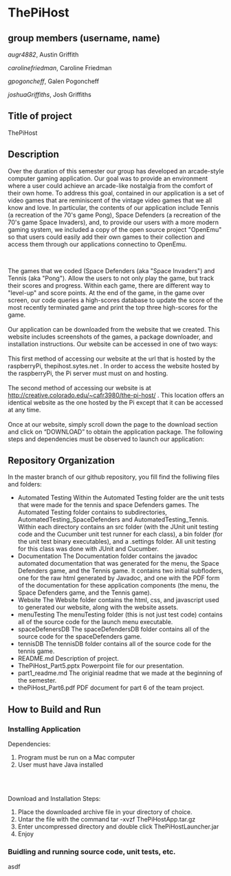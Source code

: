 # ThePiHost

## group members (username, name)
*augr4882*, Austin Griffith

*carolinefriedman*, Caroline Friedman

*gpogoncheff*, Galen Pogoncheff

*joshuaGriffiths*, Josh Griffiths

## Title of project
  ThePiHost

## Description

Over the duration of this semester our group has developed an arcade-style computer gaming application.  Our goal was to provide an environment where a user could achieve an arcade-like nostalgia from the comfort of their own home.  To address this goal, contained in our application is a set of video games that are reminiscent of the vintage video games that we all know and love.  In particular, the contents of our application include Tennis (a recreation of the 70's game Pong), Space Defenders (a recreation of the 70's game Space Invaders), and, to provide our users with a more modern gaming system, we included a copy of the open source project "OpenEmu" so that users could easily add their own games to their collection and access them through our applications connectino to OpenEmu.

<br />

The games that we coded (Space Defenders (aka "Space Invaders") and Tennis (aka "Pong").  Allow the users to not only play the game, but track their scores and progress.  Within each game, there are different way to "level-up" and score points.  At the end of the game, in the game over screen, our code queries a high-scores database to update the score of the most recently terminated game and print the top three high-scores for the game. 
<br /><br />
Our application can be downloaded from the website that we created.  This website includes screenshots of the games, a package downloader, and installation instructions.  Our website can be accessed in one of two ways: <br /><br />
This first method of accessing our website at the url that is hosted by the raspberryPi, thepihost.sytes.net .  In order to access the website hosted by the raspberryPi, the Pi server must must on and hosting.
<br /><br />
The second method of accessing our website is at http://creative.colorado.edu/~cafr3980/the-pi-host/ .  This location offers an identical website as the one hosted by the Pi except that it can be accessed at any time.
<br /><br />
Once at our website, simply scroll down the page to the download section and click on “DOWNLOAD” to obtain the application package.  The following steps and dependencies must be observed to launch our application:

## Repository Organization
In the master branch of our github repository, you fill find the folliwing files and folders:<br />
- Automated Testing
Within the Automated Testing folder are the unit tests that were made for the tennis and space Defenders games.  The Automated Testing folder contains to subdirectories, AutomatedTesting_SpaceDefenders and AutomatedTesting_Tennis.  Within each directory contains an src folder (with the JUnit unit testing code and the Cucumber unit test runner for each class), a bin folder (for the unit test binary executables), and a .settings folder.  All unit testing for this class was done with JUnit and Cucumber.
- Documentation
The Documentation folder contains the javadoc automated documentation that was generated for the menu, the Space Defenders game, and the Tennis game.  It contains two initial subfloders, one for the raw html generated by Javadoc, and one with the PDF form of the documentation for these application components (the menu, the Space Defenders game, and the Tennis game).
- Website
The Website folder contains the html, css, and javascript used to generated our website, along with the website assets.
- menuTesting
The menuTesting folder (this is not just test code) contains all of the source code for the launch menu executable.
- spaceDefenersDB
The spaceDefendersDB folder contains all of the source code for the spaceDefenders game.
- tennisDB
The tennisDB folder contains all of the source code for the tennis game.
- README.md
Description of project.
- ThePiHost_Part5.pptx
Powerpoint file for our presentation.
- part1_readme.md
The originial readme that we made at the beginning of the semester.
- thePiHost_Part6.pdf
PDF document for part 6 of the team project.


## How to Build and Run
### Installing Application
Dependencies:
1. Program must be run on a Mac computer
2. User must have Java installed

<br /><br />

Download and Installation Steps:
1. Place the downloaded archive file in your directory of choice.
2. Untar the file with the command tar -xvzf ThePiHostApp.tar.gz
3. Enter uncompressed directory and double click ThePiHostLauncher.jar
4. Enjoy

### Buidling and running source code, unit tests, etc.
asdf

  

